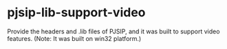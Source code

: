 pjsip-lib-support-video
=======================

Provide the headers and .lib files of PJSIP, and it was built to support video features. (Note: It was built on win32 platform.)
